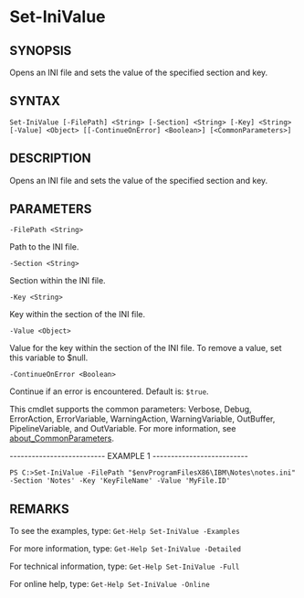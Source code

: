 # Set-IniValue

## SYNOPSIS

Opens an INI file and sets the value of the specified section and key.

## SYNTAX

 `Set-IniValue [-FilePath] <String> [-Section] <String> [-Key] <String> [-Value] <Object> [[-ContinueOnError] <Boolean>] [<CommonParameters>]`

## DESCRIPTION

Opens an INI file and sets the value of the specified section and key.

## PARAMETERS

`-FilePath <String>`

Path to the INI file.

`-Section <String>`

Section within the INI file.

`-Key <String>`

Key within the section of the INI file.

`-Value <Object>`

Value for the key within the section of the INI file. To remove a value, set this variable to $null.

`-ContinueOnError <Boolean>`

Continue if an error is encountered. Default is: `$true`.

<CommonParameters>

This cmdlet supports the common parameters: Verbose, Debug, ErrorAction, ErrorVariable, WarningAction, WarningVariable, OutBuffer, PipelineVariable, and OutVariable. For more information, see [about_CommonParameters](https:/go.microsoft.com/fwlink/?LinkID=113216).

-------------------------- EXAMPLE 1 --------------------------

`PS C:>Set-IniValue -FilePath "$envProgramFilesX86\IBM\Notes\notes.ini" -Section 'Notes' -Key 'KeyFileName' -Value 'MyFile.ID'`

## REMARKS

To see the examples, type: `Get-Help Set-IniValue -Examples`

For more information, type: `Get-Help Set-IniValue -Detailed`

For technical information, type: `Get-Help Set-IniValue -Full`

For online help, type: `Get-Help Set-IniValue -Online`
